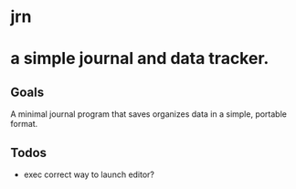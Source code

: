 jrn
===
a simple journal and data tracker.
==================================

Goals
-----
A minimal journal program that saves organizes data in a simple, portable format.


Todos
-----
* exec correct way to launch editor?
